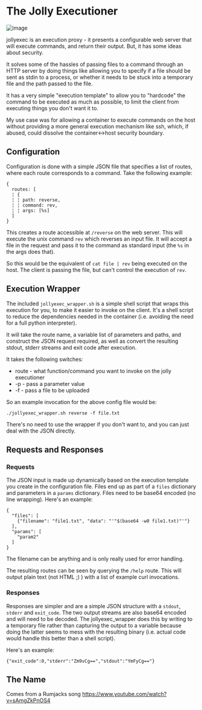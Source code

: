 # The Jolly Executioner

![image](https://github.com/singe/jollyexec/assets/1150684/ec2adbf0-05e2-4eb0-9131-bfee386a4a6b)

jollyexec is an execution proxy - it presents a configurable web server that will execute commands, and return their output. But, it has some ideas about security.

It solves some of the hassles of passing files to a command through an HTTP server by doing things like allowing you to specify if a file should be sent as stdin to a process, or whether it needs to be stuck into a temporary file and the path passed to the file.

It has a very simple "execution template" to allow you to "hardcode" the command to be executed as much as possible, to limit the client from executing things you don't want it to.

My use case was for allowing a container to execute commands on the host without providing a more general execution mechanism like ssh, which, if abused, could dissolve the container<->host security boundary.

## Configuration

Configuration is done with a simple JSON file that specifies a list of routes, where each route corresponds to a command. Take the following example:

```
{
  routes: [
  ¦ {
  ¦ ¦ path: reverse,
  ¦ ¦ command: rev,
  ¦ ¦ args: [%s]
  ]
}
```

This creates a route accessible at `/reverse` on the web server. This will execute the unix command `rev` which reverses an input file. It will accept a file in the request and pass it to the command as standard input (the `%s` in the args does that).

So this would be the equivalent of `cat file | rev` being executed on the host. The client is passing the file, but can't control the execution of `rev`.

## Execution Wrapper

The included `jollyexec_wrapper.sh` is a simple shell script that wraps this execution for you, to make it easier to invoke on the client. It's a shell script to reduce the dependencies needed in the container (i.e. avoiding the need for a full python interpreter).

It will take the route name, a variable list of parameters and paths, and construct the JSON request required, as well as convert the resulting stdout, stderr streams and exit code after execution.

It takes the following switches:

* route - what function/command you want to invoke on the jolly executioner
* -p - pass a parameter value
* -f - pass a file to be uploaded

So an example invocation for the above config file would be:

`./jollyexec_wrapper.sh reverse -f file.txt`

There's no need to use the wrapper if you don't want to, and you can just deal with the JSON directly.

## Requests and Responses

### Requests

The JSON input is made up dynamically based on the execution template you create in the configuration file. Files end up as part of a `files` dictionary and parameters in a `params` dictionary. Files need to be base64 encoded (no line wrapping). Here's an example:

```
{
  "files": [
    {"filename": "file1.txt", "data": "'"$(base64 -w0 file1.txt)"'"}
  ],
  "params": [
    "param2"
  ]
}
```

The filename can be anything and is only really used for error handling.

The resulting routes can be seen by querying the `/help` route. This will output plain text (not HTML ;) ) with a list of example curl invocations.

### Responses

Responses are simpler and are a simple JSON structure with a `stdout`, `stderr` and `exit_code`. The two output streams are also base64 encoded and will need to be decoded. The jollyexec_wrapper does this by writing to a temporary file rather than capturing the output to a variable because doing the latter seems to mess with the resulting binary (i.e. actual code would handle this better than a shell script).

Here's an example:

```
{"exit_code":0,"stderr":"Zm9vCg==","stdout":"YmFyCg=="}
```

## The Name

Comes from a Rumjacks song https://www.youtube.com/watch?v=sAmgZkPnOS4
